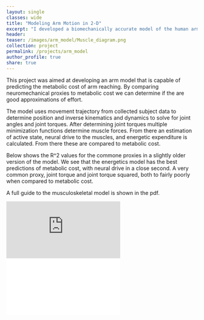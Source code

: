 ```yaml
---
layout: single
classes: wide
title: "Modeling Arm Motion in 2-D"
excerpt: "I developed a biomechanically accurate model of the human arm that estimates effort costs."
header:
teaser: /images/arm_model/Muscle_diagram.png
collection: project
permalink: /projects/arm_model
author_profile: true
share: true
---
```


This project was aimed at developing an arm model that is capable of predicting the metabolic cost of arm reaching. By comparing neuromechanical proxies to metabolic cost we can determine if the are good approximations of effort.

The model uses movement trajectory from collected subject data to determine position and inverse kinematics and dynamics to solve for joint angles and joint torques. After determining joint torques multiple minimization functions determine muscle forces. From there an estimation of active state, neural drive to the muscles, and energetic expenditure is calculated. From there these are compared to metabolic cost.

Below shows the R^2 values for the commone proxies in a slightly older version of the model. We see that the energetics model has the best predictions of metabolic cost, with neural drive in a close second. A very common proxy, joint torque and joint torque squared, both to fairly poorly when compared to metabolic cost.

A full guide to the musculoskeletal model is shown in the pdf.

<embed src="https://gbruening.github.io/git_d3_test/">

<object data="/../images/arm_model/Full2.pdf" type="application/pdf" width = "240px" height="380px">
    <embed src="/../images/arm_model/Full2.pdf"> </embed>
</object>